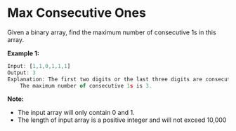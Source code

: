 # Max Consecutive Ones

Given a binary array, find the maximum number of consecutive 1s in this array.

**Example 1:**

```javascript
Input: [1,1,0,1,1,1]
Output: 3
Explanation: The first two digits or the last three digits are consecutive 1s.
    The maximum number of consecutive 1s is 3.
```

**Note:**

- The input array will only contain 0 and 1.
- The length of input array is a positive integer and will not exceed 10,000
